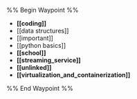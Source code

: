 %% Begin Waypoint %%

- **[[coding]]**
- [[data structures]]
- [[important]]
- [[python basics]]
- **[[school]]**
- **[[streaming_service]]**
- **[[unlinked]]**
- **[[virtualization_and_containerization]]**

%% End Waypoint %%
